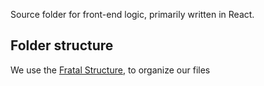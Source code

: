 Source folder for front-end logic, primarily written in React.

## Folder structure
We use the [Fratal Structure](https://hackernoon.com/fractal-a-react-app-structure-for-infinite-scale-4dab943092af), 
to organize our files
